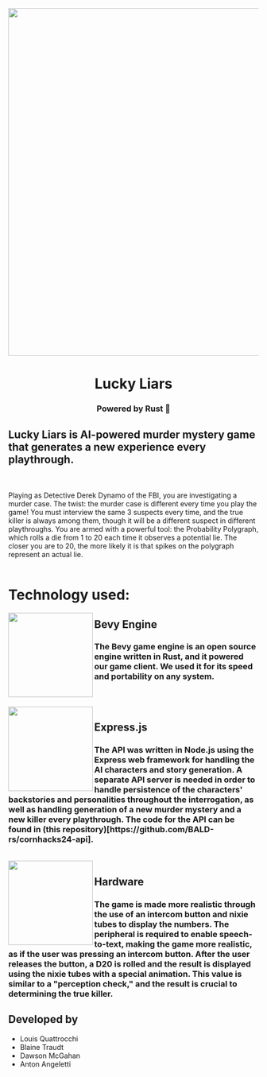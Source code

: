 <div align="center">
  <img src="https://github.com/BALD-rs/lucky-liars/blob/main/logo.png?raw=true" width="700 height="400">
<h1>Lucky Liars</h1>
  <h3>Powered by Rust 🦀</h3>
</div>

## Lucky Liars is AI-powered murder mystery game that generates a new experience every playthrough.
<br>
<br>
Playing as Detective Derek Dynamo of the FBI, you are investigating a murder case. The twist: the murder case is different every time you play the game! You must interview the same 3 suspects every time, and the true killer is always among them, though it will be a different suspect in different playthroughs. You are armed with a powerful tool: the Probability Polygraph, which rolls a die from 1 to 20 each time it observes a potential lie. The closer you are to 20, the more likely it is that spikes on the polygraph represent an actual lie.
<br>
<br>

# Technology used:


<img align="left" width="170" src="https://bevyengine.org/assets/bevy_logo_dark.svg" />


## Bevy Engine 
<h3>The Bevy game engine is an open source engine written in Rust, and it powered our game client. We used it for its speed and portability on any system. </h3>


<br>
<br>
<img align="left" width="170" src="https://media.licdn.com/dms/image/D4E12AQEBg943ptCYpg/article-cover_image-shrink_720_1280/0/1686391647921?e=2147483647&v=beta&t=sTfwUvcIfW7Fuby7hMluDfuRJK3HfYMMWc2SyZR7-GA" />

## Express.js

<h3>The API was written in Node.js using the Express web framework for handling the AI characters and story generation. A separate API server is needed in order to handle persistence of the characters' backstories and personalities throughout the interrogation, as well as handling generation of a new murder mystery and a new killer every playthrough. The code for the API can be found in (this repository)[https://github.com/BALD-rs/cornhacks24-api].</h3>
<br>

<img align="left" width="170" src="https://github.com/BALD-rs/cornhacks24-game/assets/65707789/2eceec9c-cbd0-41a2-985d-3da28bad3e61" />

## Hardware

<h3>The game is made more realistic through the use of an intercom button and nixie tubes to display the numbers. The peripheral is required to enable speech-to-text, making the game more realistic, as if the user was pressing an intercom button. After the user releases the button, a D20 is rolled and the result is displayed using the nixie tubes with a special animation. This value is similar to a "perception check," and the result is crucial to determining the true killer.</h3>

## Developed by
- Louis Quattrocchi
- Blaine Traudt
- Dawson McGahan
- Anton Angeletti

